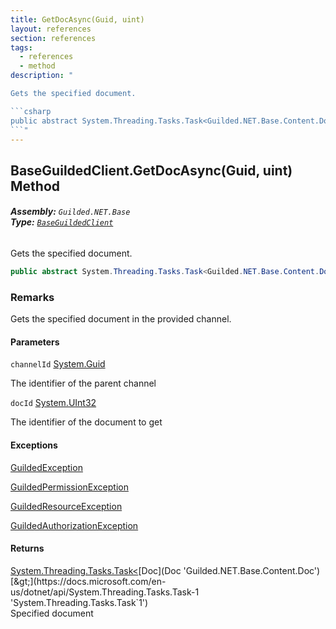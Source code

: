 ```yaml
---
title: GetDocAsync(Guid, uint)
layout: references
section: references
tags:
  - references
  - method
description: "

Gets the specified document.

```csharp
public abstract System.Threading.Tasks.Task<Guilded.NET.Base.Content.Doc> GetDocAsync(System.Guid channelId, uint docId);
```"
---
```


## BaseGuildedClient.GetDocAsync(Guid, uint) Method
###### **Assembly:** `Guilded.NET.Base`<br/>**Type:** [`BaseGuildedClient`](BaseGuildedClient 'Guilded.NET.Base.BaseGuildedClient')

Gets the specified document.

```csharp
public abstract System.Threading.Tasks.Task<Guilded.NET.Base.Content.Doc> GetDocAsync(System.Guid channelId, uint docId);
```

### Remarks
  
Gets the specified document in the provided channel.
#### Parameters

<a name='Guilded.NET.Base.BaseGuildedClient.GetDocAsync(System.Guid,uint).channelId'></a>

`channelId` [System.Guid](https://docs.microsoft.com/en-us/dotnet/api/System.Guid 'System.Guid')

The identifier of the parent channel

<a name='Guilded.NET.Base.BaseGuildedClient.GetDocAsync(System.Guid,uint).docId'></a>

`docId` [System.UInt32](https://docs.microsoft.com/en-us/dotnet/api/System.UInt32 'System.UInt32')

The identifier of the document to get

#### Exceptions

[GuildedException](GuildedException 'Guilded.NET.Base.GuildedException')

[GuildedPermissionException](GuildedPermissionException 'Guilded.NET.Base.GuildedPermissionException')

[GuildedResourceException](GuildedResourceException 'Guilded.NET.Base.GuildedResourceException')

[GuildedAuthorizationException](GuildedAuthorizationException 'Guilded.NET.Base.GuildedAuthorizationException')

#### Returns
[System.Threading.Tasks.Task&lt;](https://docs.microsoft.com/en-us/dotnet/api/System.Threading.Tasks.Task-1 'System.Threading.Tasks.Task`1')[Doc](Doc 'Guilded.NET.Base.Content.Doc')[&gt;](https://docs.microsoft.com/en-us/dotnet/api/System.Threading.Tasks.Task-1 'System.Threading.Tasks.Task`1')  
Specified document